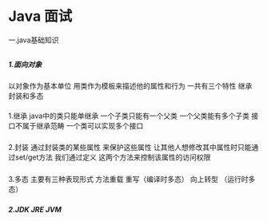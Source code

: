 Java 面试
====

一.java基础知识
##
***1.面向对象***
###
以对象作为基本单位 用类作为模板来描述他的属性和行为 一共有三个特性 继承 封装和多态
####
1.继承 java中的类只能单继承 一个子类只能有一个父类 一个父类能有多个子类 接口不属于继承范畴 一个类可以实现多个接口
#####
2.封装 通过封装类的某些属性 来保护这些属性 让其他人想修改其中属性时只能通过set/get方法 我们通过定义 这两个方法来控制该属性的访问权限
#####
3.多态 主要有三种表现形式 方法重载 重写（编译时多态） 向上转型 （运行时多态）
#####
***2.JDK JRE JVM***
###
